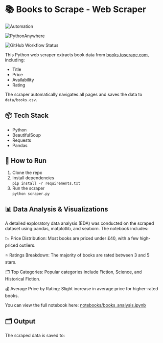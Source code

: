# 📚 Books to Scrape - Web Scraper

![Automation](https://img.shields.io/badge/Automated-Windows%20Task%20Scheduler-blue)

![PythonAnywhere](https://img.shields.io/badge/Hosted-PythonAnywhere-blue)

![GitHub Workflow Status](https://img.shields.io/github/actions/workflow/status/lajjadesai/books-web-scraper/scrape.yml?branch=main&label=GitHub%20Actions&logo=github)

This Python web scraper extracts book data from [books.toscrape.com](http://books.toscrape.com), including:

- Title
- Price
- Availability
- Rating

The scraper automatically navigates all pages and saves the data to `data/books.csv`.

## 📦 Tech Stack

- Python
- BeautifulSoup
- Requests
- Pandas

## 🚀 How to Run

1. Clone the repo
2. Install dependencies  
   `pip install -r requirements.txt`
3. Run the scraper  
   `python scraper.py`

## 📊 Data Analysis & Visualizations
A detailed exploratory data analysis (EDA) was conducted on the scraped dataset using pandas, matplotlib, and seaborn. The notebook includes:

📉 Price Distribution: Most books are priced under £40, with a few high-priced outliers.

⭐ Ratings Breakdown: The majority of books are rated between 3 and 5 stars.

🗂️ Top Categories: Popular categories include Fiction, Science, and Historical Fiction.

💰 Average Price by Rating: Slight increase in average price for higher-rated books.

You can view the full notebook here:
[notebooks/books_analysis.ipynb]([notebooks/books_analysis.ipynb])

## 🗂️ Output

The scraped data is saved to:
